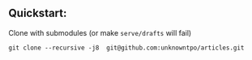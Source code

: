 
## Quickstart:

Clone with submodules (or make `serve/drafts` will fail)

```
git clone --recursive -j8  git@github.com:unknowntpo/articles.git
```
